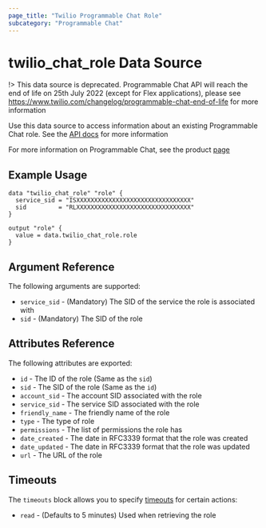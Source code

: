 ```yaml
---
page_title: "Twilio Programmable Chat Role"
subcategory: "Programmable Chat"
---
```


# twilio_chat_role Data Source

!> This data source is deprecated. Programmable Chat API will reach the end of life on 25th July 2022 (except for Flex applications), please see <https://www.twilio.com/changelog/programmable-chat-end-of-life> for more information

Use this data source to access information about an existing Programmable Chat role. See the [API docs](https://www.twilio.com/docs/chat/rest/role-resource) for more information

For more information on Programmable Chat, see the product [page](https://www.twilio.com/chat)

## Example Usage

```hcl
data "twilio_chat_role" "role" {
  service_sid = "ISXXXXXXXXXXXXXXXXXXXXXXXXXXXXXXXX"
  sid         = "RLXXXXXXXXXXXXXXXXXXXXXXXXXXXXXXXX"
}

output "role" {
  value = data.twilio_chat_role.role
}
```

## Argument Reference

The following arguments are supported:

- `service_sid` - (Mandatory) The SID of the service the role is associated with
- `sid` - (Mandatory) The SID of the role

## Attributes Reference

The following attributes are exported:

- `id` - The ID of the role (Same as the `sid`)
- `sid` - The SID of the role (Same as the `id`)
- `account_sid` - The account SID associated with the role
- `service_sid` - The service SID associated with the role
- `friendly_name` - The friendly name of the role
- `type` - The type of role
- `permissions` - The list of permissions the role has
- `date_created` - The date in RFC3339 format that the role was created
- `date_updated` - The date in RFC3339 format that the role was updated
- `url` - The URL of the role

## Timeouts

The `timeouts` block allows you to specify [timeouts](https://www.terraform.io/docs/configuration/resources.html#timeouts) for certain actions:

- `read` - (Defaults to 5 minutes) Used when retrieving the role
